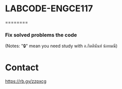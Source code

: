 # LABCODE-ENGCE117
========

### Fix solved problems the code

(Notes: "🔒" mean you need study with อ.กิตตินันท์ น้อยมณี)

# Contact
https://rb.gy/zzpxcg
